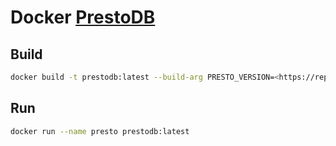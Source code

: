 # Docker [PrestoDB](https://prestodb.io/)

## Build

```bash
docker build -t prestodb:latest --build-arg PRESTO_VERSION=<https://repo1.maven.org/maven2/com/facebook/presto/presto-server/> . 
```

## Run

```bash
docker run --name presto prestodb:latest
```
